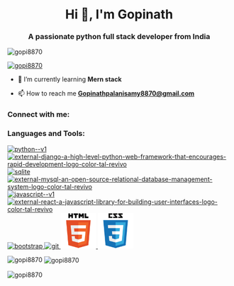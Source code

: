 <h1 align="center">Hi 👋, I'm Gopinath</h1>
<h3 align="center">A passionate python full stack developer from India</h3>

<p align="left"> <img src="https://komarev.com/ghpvc/?username=gopi8870&label=Profile%20views&color=0e75b6&style=flat" alt="gopi8870" /> </p>

<p align="left"> <a href="https://github.com/ryo-ma/github-profile-trophy"><img src="https://github-profile-trophy.vercel.app/?username=gopi8870" alt="gopi8870" /></a> </p>

- 🌱 I’m currently learning **Mern stack**

- 📫 How to reach me **Gopinathpalanisamy8870@gmail.com**

<h3 align="left">Connect with me:</h3>
<p align="left">
</p>

<h3 align="left">Languages and Tools:</h3>
<p align="left"> 
  <a href="https://www.python.org" target="_blank" rel="noreferrer"> <img width="80" height="80" src="https://img.icons8.com/color/48/python--v1.png" alt="python--v1"/> </a>     <a href="https://www.djangoproject.com/" target="_blank" rel="noreferrer"> <img width="80" height="80" src="https://img.icons8.com/external-tal-revivo-color-tal-revivo/48/external-django-a-high-level-python-web-framework-that-encourages-rapid-development-logo-color-tal-revivo.png" alt="external-django-a-high-level-python-web-framework-that-encourages-rapid-development-logo-color-tal-revivo"/> </a>     <a href="https://www.sqlite.org/" target="_blank" rel="noreferrer"> <img src="https://www.vectorlogo.zone/logos/sqlite/sqlite-icon.svg" alt="sqlite" width="80" height="80"/> </a>    <a href="https://www.mysql.com/" target="_blank" rel="noreferrer"> <img width="80" height="80" src="https://img.icons8.com/external-tal-revivo-color-tal-revivo/48/external-mysql-an-open-source-relational-database-management-system-logo-color-tal-revivo.png" alt="external-mysql-an-open-source-relational-database-management-system-logo-color-tal-revivo"/> </a>     <a href="https://developer.mozilla.org/en-US/docs/Web/JavaScript" target="_blank" rel="noreferrer"> <img width="80" height="80" src="https://img.icons8.com/color/48/javascript--v1.png" alt="javascript--v1"/> </a>     <a href="https://reactjs.org/" target="_blank" rel="noreferrer"> <img width="80" height="80" src="https://img.icons8.com/external-tal-revivo-color-tal-revivo/48/000000/external-react-a-javascript-library-for-building-user-interfaces-logo-color-tal-revivo.png" alt="external-react-a-javascript-library-for-building-user-interfaces-logo-color-tal-revivo"/> </a>     <a href="https://getbootstrap.com" target="_blank" rel="noreferrer"> <img width="80" height="80" src="https://img.icons8.com/color-glass/48/bootstrap.png" alt="bootstrap"/> </a>     <a href="https://git-scm.com/" target="_blank" rel="noreferrer"> <img src="https://www.vectorlogo.zone/logos/git-scm/git-scm-icon.svg" alt="git" width="80" height="80"/> </a>   <a href="https://www.w3.org/html/" target="_blank" rel="noreferrer"> <img src="https://raw.githubusercontent.com/devicons/devicon/master/icons/html5/html5-original-wordmark.svg" alt="html5" width="80" height="80"/> </a>     <a href="https://www.w3schools.com/css/" target="_blank" rel="noreferrer"> <img src="https://raw.githubusercontent.com/devicons/devicon/master/icons/css3/css3-original-wordmark.svg" alt="css3" width="80" height="80"/> </a> </p>
  

<p><img align="left" src="https://github-readme-stats.vercel.app/api/top-langs?username=gopi8870&show_icons=true&locale=en&layout=compact" alt="gopi8870" /></p>

<p>&nbsp;<img align="center" src="https://github-readme-stats.vercel.app/api?username=gopi8870&show_icons=true&locale=en" alt="gopi8870" /></p>

<p><img align="center" src="https://github-readme-streak-stats.herokuapp.com/?user=gopi8870&" alt="gopi8870" /></p>
